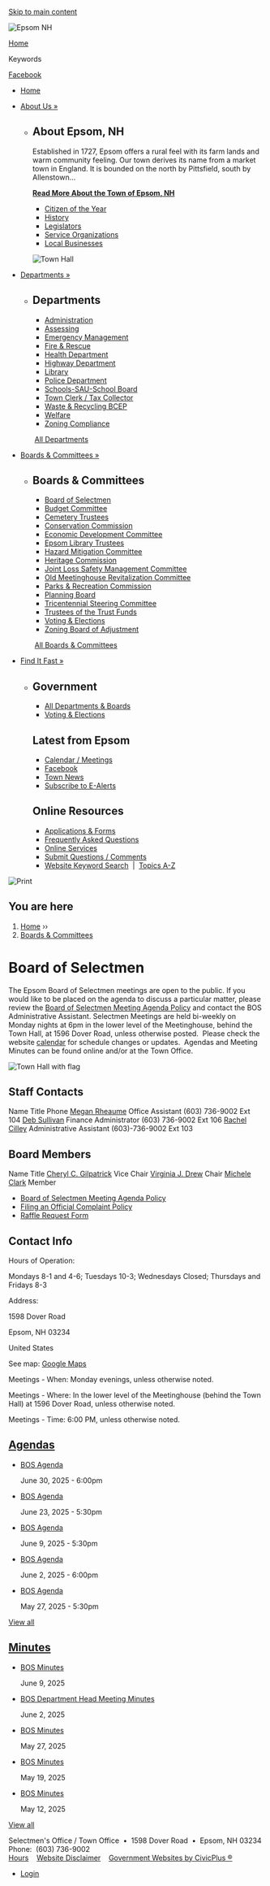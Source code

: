 [Skip to main content](https://www.epsomnh.org/board-selectmen/)

![Epsom NH](https://www.epsomnh.gov/sites/all/themes/custom/sites/epsomnh/vts_epsomnh/logo.png)

[Home](https://www.epsomnh.gov)

Keywords

[Facebook](https://www.facebook.com/epsomnh.org)

- [Home](https://www.epsomnh.org)
- [About Us »](https://www.epsomnh.org/about-us)
  
  - ## About Epsom, NH
    
    Established in 1727, Epsom offers a rural feel with its farm lands and warm community feeling. Our town derives its name from a market town in England. It is bounded on the north by Pittsfield, south by Allenstown...
    
    [**Read More About the Town of Epsom, NH**](https://www.epsomnh.gov/about-us)
    
    - [Citizen of the Year](https://www.epsomnh.org/about-us/pages/citizen-year)
    - [History](https://www.epsomnh.gov/about-us/pages/history)
    - [Legislators](https://www.epsomnh.gov/about-us/links/legislators)
    - [Service Organizations](https://www.epsomnh.gov/about-us/pages/service-organizations)
    - [Local Businesses](https://www.epsomnh.org/about-us/pages/local-businesses)
    
    ![Town Hall](https://www.epsomnh.gov/sites/g/files/vyhlif4396/f/resize/imce/town_hall_w_flag_1-500x458.jpg)
- [Departments »](https://www.epsomnh.org/departments)
  
  - ## Departments
    
    - [Administration](https://www.epsomnh.org/administration)
    - [Assessing](https://www.epsomnh.org/assessing)
    - [Emergency Management](https://www.epsomnh.org/emergency-management)
    - [Fire &amp; Rescue](https://www.epsomnh.org/fire-rescue)
    
    <!--THE END-->
    
    - [Health Department](https://www.epsomnh.org/health-department)
    - [Highway Department](https://www.epsomnh.org/highway-department)
    - [Library](https://www.epsomnh.org/library)
    - [Police Department](https://www.epsomnh.org/police-department)
    - [Schools-SAU-School Board](https://www.epsomnh.org/schools-sau-school-board)
    
    <!--THE END-->
    
    - [Town Clerk / Tax Collector](https://www.epsomnh.org/town-clerk-tax-collector)
    - [Waste &amp; Recycling BCEP](https://www.epsomnh.org/waste-recycling)
    - [Welfare](https://www.epsomnh.org/welfare)
    - [Zoning Compliance](https://www.epsomnh.org/zoning-compliance)
    
     [All Departments](https://www.epsomnh.org/departments)
- [Boards &amp; Committees »](https://www.epsomnh.org/boards)
  
  - ## Boards &amp; Committees
    
    - [Board of Selectmen](https://www.epsomnh.org/board-selectmen)
    - [Budget Committee](https://www.epsomnh.org/budget-committee)
    - [Cemetery Trustees](https://www.epsomnh.org/cemetery-trustees)
    - [Conservation Commission](https://www.epsomnh.org/conservation-commission)
    - [Economic Development Committee](https://www.epsomnh.org/economic-development-committee)
    
    <!--THE END-->
    
    - [Epsom Library Trustees](https://www.epsomlibrary.com/trustees)
    - [Hazard Mitigation Committee](https://www.epsomnh.org/hazard-mitigation-committee)
    - [Heritage Commission](https://www.epsomnh.org/heritage-commission)
    - [Joint Loss Safety Management Committee](https://www.epsomnh.org/joint-loss-safety-management-committee)
    - [Old Meetinghouse Revitalization Committee](https://www.epsomnh.org/old-meeting-house-revitalization-committee)
    - [Parks &amp; Recreation Commission](https://www.epsomnh.org/parks-recreation-commission)
    
    <!--THE END-->
    
    - [Planning Board](https://www.epsomnh.org/planning-board)
    - [Tricentennial Steering Committee](https://www.epsomnh.org/tricentennial-steering-committee)
    - [Trustees of the Trust Funds](https://www.epsomnh.org/trustees-trust-funds)
    - [Voting &amp; Elections](https://www.epsomnh.org/voting-elections)
    - [Zoning Board of Adjustment](https://www.epsomnh.org/zoning-board-adjustment)
    
     [All Boards &amp; Committees](https://www.epsomnh.org/boards)
- [Find It Fast »](https://www.epsomnh.org/where)
  
  - ## Government
    
    - [All Departments &amp; Boards](https://www.epsomnh.gov/contacts-directory)
    - [Voting &amp; Elections](https://www.epsomnh.gov/voting-elections)
    
    ## Latest from Epsom
    
    - [Calendar / Meetings](https://www.epsomnh.gov/home/links/calendar)
    - [Facebook](https://www.facebook.com/epsomnh.org)
    - [Town News](https://www.epsomnh.gov/node/1/news)
    - [Subscribe to E-Alerts](https://www.epsomnh.gov/subscribe)
    
    ## Online Resources
    
    - [Applications &amp; Forms](https://www.epsomnh.org/files)
    - [Frequently Asked Questions](https://www.epsomnh.gov/faqs)
    - [O](https://www.epsomnh.gov/home/pages/online-services)[nline Services](https://www.epsomnh.org/home/pages/online-services)
    - [Submit Questions / Comments](https://www.epsomnh.gov/home/webforms/questions-comments)
    - [Website Keyword Search](https://www.epsomnh.gov/advanced-search)  |  [Topics A-Z](https://www.epsomnh.gov/where)

![Print](https://www.epsomnh.gov/sites/all/modules/contrib/print/icons/print_icon.png "Print")

## You are here

1. [Home](https://www.epsomnh.org) ››
2. [Boards &amp; Committees](https://www.epsomnh.org/boards)

# Board of Selectmen

The Epsom Board of Selectmen meetings are open to the public. If you would like to be placed on the agenda to discuss a particular matter, please review the [Board of Selectmen Meeting Agenda Policy](https://www.epsomnh.org/sites/g/files/vyhlif4396/f/uploads/board_of_selectmen_meeting_agenda_policy_0.pdf) and contact the BOS Administrative Assistant. Selectmen Meetings are held bi-weekly on Monday nights at 6pm in the lower level of the Meetinghouse, behind the Town Hall, at 1596 Dover Road, unless otherwise posted.  Please check the website [calendar](https://www.epsomnh.org) for schedule changes or updates.  Agendas and Meeting Minutes can be found online and/or at the Town Office.

![Town Hall with flag](https://www.epsomnh.gov/sites/g/files/vyhlif4396/f/resize/imce/town_hall_w_flag-500x500.jpg)

## Staff Contacts

Name Title Phone [Megan Rheaume](https://www.epsomnh.org/people/megan-rheaume) Office Assistant (603) 736-9002 Ext 104 [Deb Sullivan](https://www.epsomnh.org/people/deb-sullivan) Finance Administrator (603) 736-9002 Ext 106 [Rachel Cilley](https://www.epsomnh.org/people/rachel-cilley) Administrative Assistant (603)-736-9002 Ext 103

## Board Members

Name Title [Cheryl C. Gilpatrick](https://www.epsomnh.org/people/cheryl-c-gilpatrick) Vice Chair [Virginia J. Drew](https://www.epsomnh.org/people/virginia-j-drew) Chair [Michele Clark](https://www.epsomnh.org/people/michele-clark) Member

- [Board of Selectmen Meeting Agenda Policy](https://www.epsomnh.org/board-selectmen/files/board-selectmen-meeting-agenda-policy)
- [Filing an Official Complaint Policy](https://www.epsomnh.org/board-selectmen/files/filing-official-complaint-policy)
- [Raffle Request Form](https://www.epsomnh.org/board-selectmen/links/raffle-request-form)

## Contact Info

Hours of Operation:

Mondays 8-1 and 4-6; Tuesdays 10-3; Wednesdays Closed; Thursdays and Fridays 8-3        

Address:

1598 Dover Road

Epsom, NH 03234

United States

See map: [Google Maps](https://maps.google.com/?q=1598%20Dover%20Road%2C%20Epsom%2C%20NH%2C%2003234%2C%20us)

Meetings - When: Monday evenings, unless otherwise noted.

Meetings - Where: In the lower level of the Meetinghouse (behind the Town Hall) at 1596 Dover Road, unless otherwise noted.

Meetings - Time: 6:00 PM, unless otherwise noted.

## [Agendas](https://www.epsomnh.org/node/75/agenda)

- [BOS Agenda](https://www.epsomnh.org/board-selectmen/agenda/bos-agenda-308)
  
  June 30, 2025 - 6:00pm
- [BOS Agenda](https://www.epsomnh.org/board-selectmen/agenda/bos-agenda-307)
  
  June 23, 2025 - 5:30pm
- [BOS Agenda](https://www.epsomnh.org/board-selectmen/agenda/bos-agenda-306)
  
  June 9, 2025 - 5:30pm
- [BOS Agenda](https://www.epsomnh.org/board-selectmen/agenda/bos-agenda-305)
  
  June 2, 2025 - 6:00pm
- [BOS Agenda](https://www.epsomnh.org/board-selectmen/agenda/bos-agenda-304)
  
  May 27, 2025 - 5:30pm

[View all](https://www.epsomnh.org/node/75/agenda)

## [Minutes](https://www.epsomnh.org/node/75/minutes)

- [BOS Minutes](https://www.epsomnh.org/board-selectmen/minutes/bos-minutes-262)
  
  June 9, 2025
- [BOS Department Head Meeting Minutes](https://www.epsomnh.org/board-selectmen/minutes/bos-department-head-meeting-minutes)
  
  June 2, 2025
- [BOS Minutes](https://www.epsomnh.org/board-selectmen/minutes/bos-minutes-260)
  
  May 27, 2025
- [BOS Minutes](https://www.epsomnh.org/board-selectmen/minutes/bos-minutes-261)
  
  May 19, 2025
- [BOS Minutes](https://www.epsomnh.org/board-selectmen/minutes/bos-minutes-263)
  
  May 12, 2025

[View all](https://www.epsomnh.org/node/75/minutes)

Selectmen's Office / Town Office  •  1598 Dover Road  •  Epsom, NH 03234  
Phone:  (603) 736-9002  
[Hours](https://www.epsomnh.gov/home/pages/hours)    [Website Disclaimer](https://www.epsomnh.gov/home/pages/website-disclaimer)    [Government Websites by CivicPlus ®](https://www.civicplus.com)

- [Login](https://www.epsomnh.org/user/login?current=node%2F75)